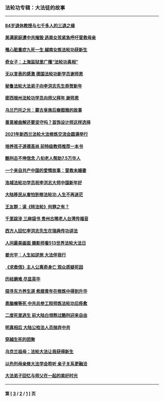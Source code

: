 ### 法轮功专辑：大法徒的故事
---
#### [84岁退休教授与七千多人的三退之缘](../../pages/nf1147481/n13796650.md?08280430) 
#### [美满家庭遭中共摧毁 逃美女孩紧急呼吁营救母亲](../../pages/nf1147481/n13792859.md?08280430) 
#### [罹心脏重症九死一生 越南女炼法轮功获新生](../../pages/nf1147481/n13732766.md?08280430) 
#### [奇女子：上海监狱里广播“法轮功真相”](../../pages/nf1147481/n13726443.md?08280430) 
#### [无以言表的感激 德国法轮功新学员谢师恩](../../pages/nf1147481/n13543790.md?08280430) 
#### [秘鲁法轮大法弟子向李洪志先生恭贺新年](../../pages/nf1147481/n13540182.md?08280430) 
#### [密西根州法轮功学员向师父拜年 谢师恩](../../pages/nf1147481/n13538183.md?08280430) 
#### [乌兰巴托之光：蒙古皇族后裔图雅的故事](../../pages/nf1147481/n13155759.md?08280430) 
#### [善意被曲解还要坚守吗？首饰设计师这样选择](../../pages/nf1147481/n13077575.md?08280430) 
#### [2021年新西兰法轮大法修炼交流会圆满举行](../../pages/nf1147481/n13033149.md?08280430) 
#### [培养孩子道德高尚 前特级教师推荐一本书](../../pages/nf1147481/n12938640.md?08280430) 
#### [酷刑击不垮信念 八旬老人帮助7.5万华人](../../pages/nf1147481/n12880712.md?08280430) 
#### [一个来自共产中国的爱情故事：营救未婚妻](../../pages/nf1147481/n12778386.md?08280430) 
#### [洛城法轮功学员祝李洪志大师中国新年好](../../pages/nf1147481/n12724685.md?08280430) 
#### [大陆移民从害怕到修法轮功 人生不再迷茫](../../pages/nf1147481/n12414325.md?08280430) 
#### [王友群：读《转法轮》何罪之有？](../../pages/nf1147481/n12408647.md?08280430) 
#### [千里跋涉 三麻袋书 贵州古稀老人台湾传福音](../../pages/nf1147481/n12198750.md?08280430) 
#### [西方人回忆李洪志先生在瑞典传功讲法](../../pages/nf1147481/n12099607.md?08280430) 
#### [人间最美画面 摄影师看513世界法轮大法日](../../pages/nf1147481/n12094118.md?08280430) 
#### [姜光宇：人生如逆旅 大法伴我行](../../pages/nf1147481/n12088664.md?08280430) 
#### [《求救信》主人公离奇身亡 观众质疑死因](../../pages/nf1147481/n11845215.md?08280430) 
#### [历经磨难 尽显英华](../../pages/nf1147481/n11723297.md?08280430) 
#### [探寻东方养生道 希腊青年在修炼中得到升华](../../pages/nf1147481/n11494502.md?08280430) 
#### [患脑瘤等死 中共总参工程师炼法轮功后痊愈](../../pages/nf1147481/n11466682.md?08280430) 
#### [二度死里逃生 前大陆白领熬过酷刑迎来自由](../../pages/nf1147481/n11368594.md?08280430) 
#### [明真相后 大陆公检法人员抛弃中共](../../pages/nf1147481/n11358618.md?08280430) 
#### [穿越生死的团聚](../../pages/nf1147481/n11258922.md?08280430) 
#### [乌克兰祖母：法轮大法让我获得新生](../../pages/nf1147481/n11269457.md?08280430) 
#### [以色列母亲修大法学会聆听 亲子关系更融洽](../../pages/nf1147481/n11268195.md?08280430) 
#### [大法弟子回忆与师父在一起的美好时光](../../pages/nf1147481/n11267759.md?08280430) 

---
#### 第 [ [3](./3.md?08280430) / [2](./2.md?08280430) / [1](./1.md?08280430) ] 页
